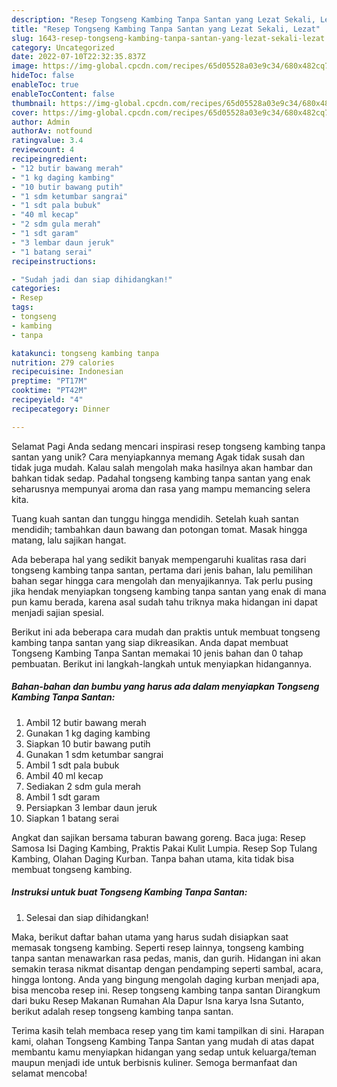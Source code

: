 ```yaml
---
description: "Resep Tongseng Kambing Tanpa Santan yang Lezat Sekali, Lezat"
title: "Resep Tongseng Kambing Tanpa Santan yang Lezat Sekali, Lezat"
slug: 1643-resep-tongseng-kambing-tanpa-santan-yang-lezat-sekali-lezat
category: Uncategorized
date: 2022-07-10T22:32:35.837Z
image: https://img-global.cpcdn.com/recipes/65d05528a03e9c34/680x482cq70/tongseng-kambing-tanpa-santan-foto-resep-utama.jpg
hideToc: false
enableToc: true
enableTocContent: false
thumbnail: https://img-global.cpcdn.com/recipes/65d05528a03e9c34/680x482cq70/tongseng-kambing-tanpa-santan-foto-resep-utama.jpg
cover: https://img-global.cpcdn.com/recipes/65d05528a03e9c34/680x482cq70/tongseng-kambing-tanpa-santan-foto-resep-utama.jpg
author: Admin
authorAv: notfound
ratingvalue: 3.4
reviewcount: 4
recipeingredient:
- "12 butir bawang merah"
- "1 kg daging kambing"
- "10 butir bawang putih"
- "1 sdm ketumbar sangrai"
- "1 sdt pala bubuk"
- "40 ml kecap"
- "2 sdm gula merah"
- "1 sdt garam"
- "3 lembar daun jeruk"
- "1 batang serai"
recipeinstructions:

- "Sudah jadi dan siap dihidangkan!"
categories:
- Resep
tags:
- tongseng
- kambing
- tanpa

katakunci: tongseng kambing tanpa 
nutrition: 279 calories
recipecuisine: Indonesian
preptime: "PT17M"
cooktime: "PT42M"
recipeyield: "4"
recipecategory: Dinner

---
```



Selamat Pagi Anda sedang mencari inspirasi resep tongseng kambing tanpa santan yang unik? Cara menyiapkannya memang Agak tidak susah dan tidak juga mudah. Kalau salah mengolah maka hasilnya akan hambar dan bahkan tidak sedap. Padahal tongseng kambing tanpa santan yang enak seharusnya mempunyai aroma dan rasa yang mampu memancing selera kita.


Tuang kuah santan dan tunggu hingga mendidih. Setelah kuah santan mendidih; tambahkan daun bawang dan potongan tomat. Masak hingga matang, lalu sajikan hangat.

Ada beberapa hal yang sedikit banyak mempengaruhi kualitas rasa dari tongseng kambing tanpa santan, pertama dari jenis bahan, lalu pemilihan bahan segar hingga cara mengolah dan menyajikannya. Tak perlu pusing jika hendak menyiapkan tongseng kambing tanpa santan yang enak di mana pun kamu berada, karena asal sudah tahu triknya maka hidangan ini dapat menjadi sajian spesial.


Berikut ini ada beberapa cara mudah dan praktis untuk membuat tongseng kambing tanpa santan yang siap dikreasikan. Anda dapat membuat Tongseng Kambing Tanpa Santan memakai 10 jenis bahan dan 0 tahap pembuatan. Berikut ini langkah-langkah untuk menyiapkan hidangannya.

<!--inarticleads1-->

##### Bahan-bahan dan bumbu yang harus ada dalam menyiapkan Tongseng Kambing Tanpa Santan:

1. Ambil 12 butir bawang merah
1. Gunakan 1 kg daging kambing
1. Siapkan 10 butir bawang putih
1. Gunakan 1 sdm ketumbar sangrai
1. Ambil 1 sdt pala bubuk
1. Ambil 40 ml kecap
1. Sediakan 2 sdm gula merah
1. Ambil 1 sdt garam
1. Persiapkan 3 lembar daun jeruk
1. Siapkan 1 batang serai


Angkat dan sajikan bersama taburan bawang goreng. Baca juga: Resep Samosa Isi Daging Kambing, Praktis Pakai Kulit Lumpia. Resep Sop Tulang Kambing, Olahan Daging Kurban. Tanpa bahan utama, kita tidak bisa membuat tongseng kambing. 

<!--inarticleads2-->

##### Instruksi untuk buat Tongseng Kambing Tanpa Santan:


1. Selesai dan siap dihidangkan!

Maka, berikut daftar bahan utama yang harus sudah disiapkan saat memasak tongseng kambing. Seperti resep lainnya, tongseng kambing tanpa santan menawarkan rasa pedas, manis, dan gurih. Hidangan ini akan semakin terasa nikmat disantap dengan pendamping seperti sambal, acara, hingga lontong. Anda yang bingung mengolah daging kurban menjadi apa, bisa mencoba resep ini. Resep tongseng kambing tanpa santan Dirangkum dari buku Resep Makanan Rumahan Ala Dapur Isna karya Isna Sutanto, berikut adalah resep tongseng kambing tanpa santan. 

Terima kasih telah membaca resep yang tim kami tampilkan di sini. Harapan kami, olahan Tongseng Kambing Tanpa Santan yang mudah di atas dapat membantu kamu menyiapkan hidangan yang sedap untuk keluarga/teman maupun menjadi ide untuk berbisnis kuliner. Semoga bermanfaat dan selamat mencoba!

